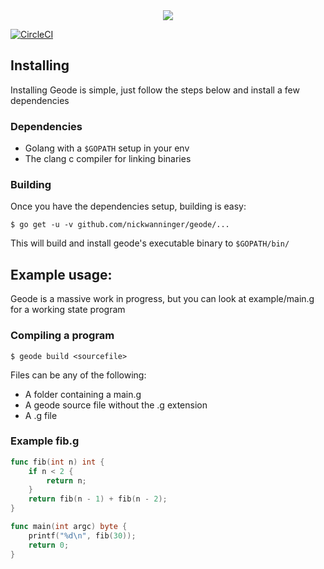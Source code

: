 <div style="text-align:center"><img src="https://s3-us-west-2.amazonaws.com/nickwanninger/geode/masthead.png"/></div>

[![CircleCI](https://circleci.com/gh/nickwanninger/geode/tree/master.svg?style=svg)](https://circleci.com/gh/nickwanninger/geode/tree/master)

## Installing

Installing Geode is simple, just follow the steps below and install a few dependencies

### Dependencies

- Golang with a `$GOPATH` setup in your env
- The clang c compiler for linking binaries

### Building

Once you have the dependencies setup, building is easy:

```
$ go get -u -v github.com/nickwanninger/geode/...
```

This will build and install geode's executable binary to `$GOPATH/bin/`

## Example usage:

Geode is a massive work in progress, but you can look at example/main.g for a working state program

### Compiling a program

```
$ geode build <sourcefile>
```

Files can be any of the following:

- A folder containing a main.g
- A geode source file without the .g extension
- A .g file

### Example fib.g

```go
func fib(int n) int {
	if n < 2 {
		return n;
	}
	return fib(n - 1) + fib(n - 2);
}

func main(int argc) byte {
	printf("%d\n", fib(30));
	return 0;
}
```
